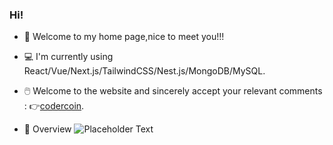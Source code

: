 ### Hi!

- 🥰 Welcome to my home page,nice to meet you!!!
- 💻 I'm currently using React/Vue/Next.js/TailwindCSS/Nest.js/MongoDB/MySQL.
- 🖱️ Welcome to the website and sincerely accept your relevant comments : 👉[codercoin](https://codercoin.top).

- 👀 Overview
 ![Placeholder Text](https://github-readme-stats.vercel.app/api?username=coderlcb&count_private=true&show_icons=true&theme=algolia)
